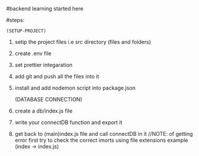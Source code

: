 #backend learning started here   

#steps:

    (SETUP-PROJECT)
1. setip the project files i.e src directory (files and folders)
2. create .env file
3. set prettier integaration 
4. add git and push all the files into it
5. install and add nodemon script into package.json

    (DATABASE CONNECTION)
1. create a db/index.js file
2. write your connectDB function and export it 
3. get back to (main)index.js file and call connectDB in it
//NOTE: of getting error first try to check the correct imorts using file extensions example (index -> index.js)

